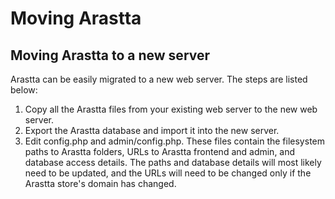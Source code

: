 Moving Arastta
==============

Moving Arastta to a new server
------------------------------

Arastta can be easily migrated to a new web server. The steps are listed below:

1. Copy all the Arastta files from your existing web server to the new web server.
2. Export the Arastta database and import it into the new server.
3. Edit config.php and admin/config.php. These files contain the filesystem paths to Arastta folders, URLs to Arastta frontend and admin, and database access details. The paths and database details will most likely need to be updated, and the URLs will need to be changed only if the Arastta store's domain has changed.